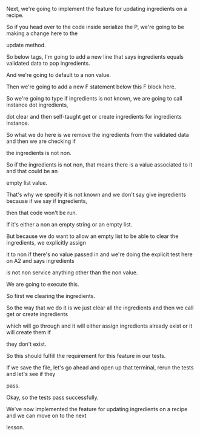 Next, we're going to implement the feature for updating ingredients on a recipe.

So if you head over to the code inside serialize the P, we're going to be making a change here to the

update method.

So below tags, I'm going to add a new line that says ingredients equals validated data to pop ingredients.

And we're going to default to a non value.

Then we're going to add a new F statement below this F block here.

So we're going to type if ingredients is not known, we are going to call instance dot ingredients,

dot clear and then self-taught get or create ingredients for ingredients instance.

So what we do here is we remove the ingredients from the validated data and then we are checking if

the ingredients is not non.

So if the ingredients is not non, that means there is a value associated to it and that could be an

empty list value.

That's why we specify it is not known and we don't say give ingredients because if we say if ingredients,

then that code won't be run.

If it's either a non an empty string or an empty list.

But because we do want to allow an empty list to be able to clear the ingredients, we explicitly assign

it to non if there's no value passed in and we're doing the explicit test here on A2 and says ingredients

is not non service anything other than the non value.

We are going to execute this.

So first we clearing the ingredients.

So the way that we do it is we just clear all the ingredients and then we call get or create ingredients

which will go through and it will either assign ingredients already exist or it will create them if

they don't exist.

So this should fulfill the requirement for this feature in our tests.

If we save the file, let's go ahead and open up that terminal, rerun the tests and let's see if they

pass.

Okay, so the tests pass successfully.

We've now implemented the feature for updating ingredients on a recipe and we can move on to the next

lesson.
